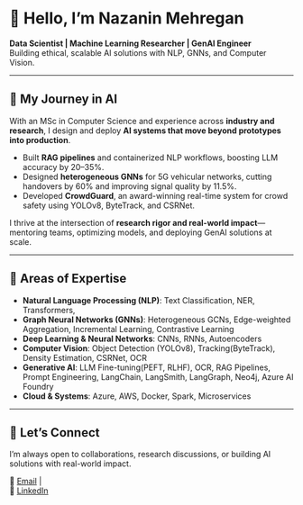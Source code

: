 # 👋 Hello, I’m Nazanin Mehregan  
**Data Scientist | Machine Learning Researcher | GenAI Engineer**  
Building ethical, scalable AI solutions with NLP, GNNs, and Computer Vision.  

---

## 🚀 My Journey in AI  
With an MSc in Computer Science and experience across **industry and research**, I design and deploy **AI systems that move beyond prototypes into production**.  
- Built **RAG pipelines** and containerized NLP workflows, boosting LLM accuracy by 20–35%.  
- Designed **heterogeneous GNNs** for 5G vehicular networks, cutting handovers by 60% and improving signal quality by 11.5%.  
- Developed **CrowdGuard**, an award-winning real-time system for crowd safety using YOLOv8, ByteTrack, and CSRNet.  

I thrive at the intersection of **research rigor and real-world impact**—mentoring teams, optimizing models, and deploying GenAI solutions at scale.  

---

## 🔧 Areas of Expertise  
- **Natural Language Processing (NLP)**: Text Classification, NER, Transformers,  
- **Graph Neural Networks (GNNs)**: Heterogeneous GCNs, Edge-weighted Aggregation, Incremental Learning, Contrastive Learning
- **Deep Learning & Neural Networks**: CNNs, RNNs, Autoencoders
- **Computer Vision**: Object Detection (YOLOv8), Tracking(ByteTrack), Density Estimation, CSRNet, OCR  
- **Generative AI**: LLM Fine-tuning(PEFT, RLHF), OCR, RAG Pipelines, Prompt Engineering, LangChain, LangSmith, LangGraph, Neo4j, Azure AI Foundry  
- **Cloud & Systems**: Azure, AWS, Docker, Spark, Microservices  
 
---

## 🤝 Let’s Connect  
I’m always open to collaborations, research discussions, or building AI solutions with real-world impact.  

📧 [Email](mailto:nzmehregan@gmail.com) |  
🔗 [LinkedIn](https://linkedin.com/in/nazaninmehregan)  
